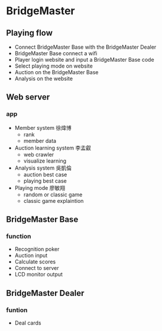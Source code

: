 # BridgeMaster
## Playing flow
- Connect BridgeMaster Base with the BridgeMaster Dealer
- BridgeMaster Base connect a wifi
- Player login website and input a BridgeMaster Base code
- Select playing mode on website
- Auction on the BridgeMaster Base
- Analysis on the website
## Web server
### app
- Member system  徐煒博
  - rank
  - member data
- Auction learning system 李孟叡
  - web crawler
  - visualize learning
- Analysis system 吳凱倫
  - auction best case
  - playing best case
- Playing mode 廖敏翔
  - random or classic game
  - classic game explaintion
## BridgeMaster Base
### function
- Recognition poker
- Auction input
- Calculate scores
- Connect to server
- LCD monitor output
## BridgeMaster Dealer
### funtion
- Deal cards
